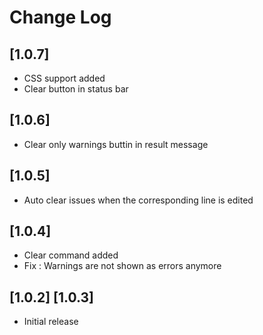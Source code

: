 # Change Log

## [1.0.7]

- CSS support added
- Clear button in status bar

## [1.0.6]

- Clear only warnings buttin in result message

## [1.0.5]

- Auto clear issues when the corresponding line is edited

## [1.0.4]

- Clear command added
- Fix : Warnings are not shown as errors anymore

## [1.0.2] [1.0.3]

- Initial release

